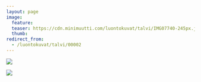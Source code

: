 ```yaml
---
layout: page
image:
  feature:
  teaser: https://cdn.minimuutti.com/luontokuvat/talvi/IMG07740-245px.jpg
  thumb:
redirect_from:
  - /luontokuvat/talvi/00002
---
```


![](https://cdn.minimuutti.com/luontokuvat/talvi/IMG07749-800px.jpg)

![](https://cdn.minimuutti.com/luontokuvat/talvi/IMG07740-800px.jpg)
